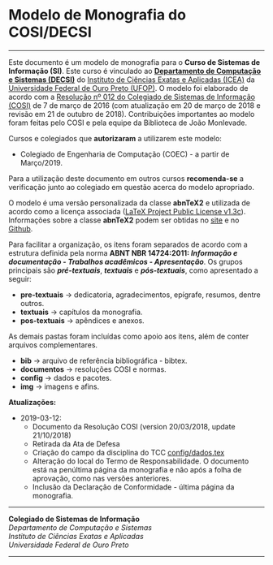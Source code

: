 # Modelo de Monografia do COSI/DECSI
___

Este documento é um modelo de monografia para o **Curso de Sistemas de Informação (SI)**. Este curso é vinculado ao **[Departamento de Computação e Sistemas (DECSI)](http://decsi.ufop.br/)** do [Instituto de Ciências Exatas e Aplicadas (ICEA)](http://www.icea.ufop.br) da [Universidade Federal de Ouro Preto (UFOP)](http://www.ufop.br/). O modelo foi elaborado de acordo com a [Resolução n&#186; 012 do Colegiado de Sistemas de Informação (COSI)](/documentos/documentos/Resolucao-COSI-012-Trabalho-de-Conclusao-de-Curso-1-e-2-v20181021.pdf) de 7 de março de 2016 (com atualização em 20 de março de 2018 e revisão em 21 de outubro de 2018). Contribuições importantes ao modelo foram feitas pelo COSI e pela equipe da Biblioteca de João Monlevade.

Cursos e colegiados que **autorizaram** a utilizarem este modelo:

+ Colegiado de Engenharia de Computação (COEC) - a partir de Março/2019.

Para a utilização deste documento em outros cursos **recomenda-se** a verificação junto ao colegiado em questão acerca do modelo apropriado.

O modelo é uma versão personalizada da classe **abnTeX2** e utilizada de acordo como a licença associada ([LaTeX Project Public License v1.3c](https://www.latex-project.org/lppl/)). Informações sobre a classe **abnTeX2** podem ser obtidas no [site](http://www.abntex.net.br/) e no [Github](https://github.com/abntex/abntex2).

Para facilitar a organização, os itens foram separados de acordo com a estrutura definida pela norma **ABNT NBR 14724:2011: _Informação e documentação - Trabalhos acadêmicos - Apresentação_**. Os grupos principais são _**pré-textuais**_, _**textuais**_ e _**pós-textuais**_, como apresentado a seguir:

  + **pre-textuais** &rarr; dedicatoria, agradecimentos, epígrafe, resumos, dentre outros.
  + **textuais** &rarr; capítulos da monografia.
  + **pos-textuais** &rarr; apêndices e anexos.

As demais pastas foram incluídas como apoio aos itens, além de conter arquivos complementares.

  + **bib** &rarr; arquivo de referência bibliográfica - bibtex.
  + **documentos** &rarr; resoluções COSI e normas.
  + **config** &rarr; dados e pacotes.
  + **img** &rarr; imagens e afins.

**Atualizações:**

  + 2019-03-12:
    - Documento da Resolução COSI (version 20/03/2018, update 21/10/2018)
    - Retirada da Ata de Defesa
    - Criação do campo da disciplina do TCC [config/dados.tex](/config/dados.tex)
    - Alteração do local do Termo de Responsabilidade. O documento está na penúltima página da monografia e não após a folha de aprovação, como nas versões anteriores.
    - Inclusão da Declaração de Conformidade - última página da monografia.

---

**Colegiado de Sistemas de Informação**  
*Departamento de Computação e Sistemas  
Instituto de Ciências Exatas e Aplicadas  
Universidade Federal de Ouro Preto*

---

